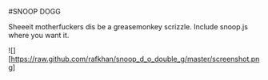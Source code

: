 #SNOOP DOGG


Sheeeit motherfuckers dis be a greasemonkey scrizzle. Include snoop.js where you want it.


![][https://raw.github.com/rafkhan/snoop_d_o_double_g/master/screenshot.png]

